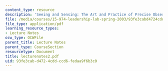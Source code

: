 ```yaml
---
content_type: resource
description: 'Seeing and Sensing: The Art and Practice of Precise Observation'
file: /media/courses/15-974-leadership-lab-spring-2003/93fe3cabd4724cddccd6fedaa9f6b3c0_lecturenotes2.pdf
file_type: application/pdf
learning_resource_types:
- Lecture Notes
ocw_type: OCWFile
parent_title: Lecture Notes
parent_type: CourseSection
resourcetype: Document
title: lecturenotes2.pdf
uid: 93fe3cab-d472-4cdd-ccd6-fedaa9f6b3c0
---
```

